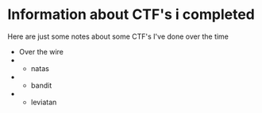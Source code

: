 # Information about CTF's i completed

Here are just some notes about some CTF's I've done over the time

* Over the wire
* * natas
* * bandit
* * leviatan
